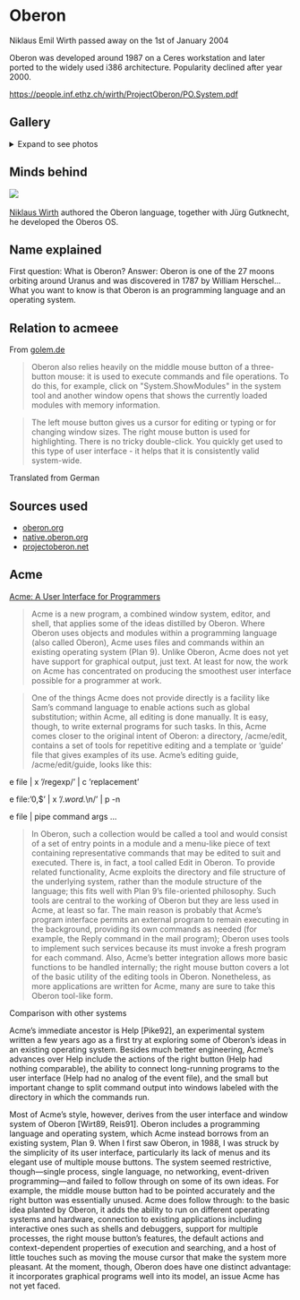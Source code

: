 # Oberon

Niklaus Emil Wirth passed away on the 1st of January 2004

Oberon was developed around 1987 on a Ceres workstation and later ported to the widely used i386 architecture. Popularity declined after year 2000.

https://people.inf.ethz.ch/wirth/ProjectOberon/PO.System.pdf

## Gallery

<details><summary>Expand to see photos</summary>
Photos taken from Project Oberon - the design of an operating system and compiler
N. Wirth, J. Gutknecht
Published 2 November 1992

<img src=1.avif>
the Oberon gadgets gui desktop

<img src=2.avif>
a viewer class desktop organizing overlapping frames

<img src=3.avif>
the layout of a standard cedar screen showing command row and icon row

<img src=4.avif>
screen layout produced by unconstrained tiling

<img src=5.avif>
standard oberon configuration featuring two logically adjacent displays of equal size and structure

<img src=6.avif>
simulated desktop, showing overlapping viewers. (b) partial overlappings in the desktop model

<img src=7.avif>
typical oberon display configuration consisting of seven viewers
</details>

## Minds behind

<img src=index.avif>

[Niklaus Wirth](https://people.inf.ethz.ch/wirth/) authored the Oberon language, together with Jürg Gutknecht, he developed the Oberos OS.

## Name explained

First question: What is Oberon? Answer: Oberon is one of the 27 moons orbiting around Uranus and was discovered in 1787 by William Herschel... What you want to know is that Oberon is an programming language and an operating system. 

## Relation to acmeee

From [golem.de](https://www.golem.de/news/oberon-eth-das-schweizer-system-2301-170754-2.html)

> Oberon also relies heavily on the middle mouse button of a three-button mouse: it is used to execute commands and file operations. To do this, for example, click on "System.ShowModules" in the system tool and another window opens that shows the currently loaded modules with memory information.

> The left mouse button gives us a cursor for editing or typing or for changing window sizes. The right mouse button is used for highlighting. There is no tricky double-click. You quickly get used to this type of user interface - it helps that it is consistently valid system-wide.

Translated from German

## Sources used

- [oberon.org](https://oberon.org)
- [native.oberon.org](http://native.oberon.org/)
- [projectoberon.net](https://www.projectoberon.net/)

## Acme

[Acme: A User Interface for Programmers](https://doc.cat-v.org/plan_9/4th_edition/papers/acme/)

> Acme is a new program, a combined window system, editor, and shell, that applies some of the ideas distilled by Oberon. Where Oberon uses objects and modules within a programming language (also called Oberon), Acme uses files and commands within an existing operating system (Plan 9). Unlike Oberon, Acme does not yet have support for graphical output, just text. At least for now, the work on Acme has concentrated on producing the smoothest user interface possible for a programmer at work.

> One of the things Acme does not provide directly is a facility like Sam’s command language to enable actions such as global substitution; within Acme, all editing is done manually. It is easy, though, to write external programs for such tasks. In this, Acme comes closer to the original intent of Oberon: a directory, /acme/edit, contains a set of tools for repetitive editing and a template or ‘guide’ file that gives examples of its use. Acme’s editing guide, /acme/edit/guide, looks like this:

e file | x ’/regexp/’ | c ’replacement’

e file:’0,$’ | x ’/.*word.*\n/’ | p -n

e file | pipe command args ...

> In Oberon, such a collection would be called a tool and would consist of a set of entry points in a module and a menu-like piece of text containing representative commands that may be edited to suit and executed. There is, in fact, a tool called Edit in Oberon. To provide related functionality, Acme exploits the directory and file structure of the underlying system, rather than the module structure of the language; this fits well with Plan 9’s file-oriented philosophy. Such tools are central to the working of Oberon but they are less used in Acme, at least so far. The main reason is probably that Acme’s program interface permits an external program to remain executing in the background, providing its own commands as needed (for example, the Reply command in the mail program); Oberon uses tools to implement such services because its must invoke a fresh program for each command. Also, Acme’s better integration allows more basic functions to be handled internally; the right mouse button covers a lot of the basic utility of the editing tools in Oberon. Nonetheless, as more applications are written for Acme, many are sure to take this Oberon tool-like form.

Comparison with other systems

Acme’s immediate ancestor is Help [Pike92], an experimental system written a few years ago as a first try at exploring some of Oberon’s ideas in an existing operating system. Besides much better engineering, Acme’s advances over Help include the actions of the right button (Help had nothing comparable), the ability to connect long-running programs to the user interface (Help had no analog of the event file), and the small but important change to split command output into windows labeled with the directory in which the commands run.

Most of Acme’s style, however, derives from the user interface and window system of Oberon [Wirt89, Reis91]. Oberon includes a programming language and operating system, which Acme instead borrows from an existing system, Plan 9. When I first saw Oberon, in 1988, I was struck by the simplicity of its user interface, particularly its lack of menus and its elegant use of multiple mouse buttons. The system seemed restrictive, though—single process, single language, no networking, event-driven programming—and failed to follow through on some of its own ideas. For example, the middle mouse button had to be pointed accurately and the right button was essentially unused. Acme does follow through: to the basic idea planted by Oberon, it adds the ability to run on different operating systems and hardware, connection to existing applications including interactive ones such as shells and debuggers, support for multiple processes, the right mouse button’s features, the default actions and context-dependent properties of execution and searching, and a host of little touches such as moving the mouse cursor that make the system more pleasant. At the moment, though, Oberon does have one distinct advantage: it incorporates graphical programs well into its model, an issue Acme has not yet faced.

